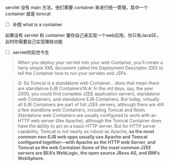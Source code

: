 servlet 没有 main 方法，他们需要 container 来进行统一管理，其中一个 container 就是 tomcat

- [ ] 补图 what is a container

如果没有 servlet 和 container 要你自己来实现一个web应用，你只有JavaSE， 此时你需要自己实现哪些功能

- [ ] servlet的前世今生

> When you deploy your servlet into your web Container, you’ll create a fairly simple XML document called the Deployment Descriptor (DD) to tell the Container how to run your servlets and JSPs.



> Q: So Tomcat is a standalone web Container... does that mean there are standalone EJB Containers?A:A: In the old days, say, the year 2000, you could find complete J2EE application servers, standalone web Containers, and standalone EJB Containers. But today, virtually all EJB Containers are part of full J2EE servers, although there are still a few standlone web Containers, including Tomcat and Resin. Standalone web Containers are usually configured to work with an HTTP web server (like Apache), although the Tomcat Container does have the ability to act as a basic HTTP server. But for HTTP server capability, Tomcat is not nearly as robust as Apache, **so the most common non-EJB web apps usually use Apache and Tomcat configured together—with Apache as the HTTP web Server, and Tomcat as the web Container.Some of the most common J2EE servers are BEA’s WebLogic, the open source JBoss AS, and IBM’s WebSphere.**

